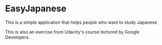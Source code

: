 
# EasyJapanese
This is a simple application that helps people who want to study Japanese

This is also an exercise from Udacity's course lectured by Google Developers.
